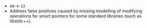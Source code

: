  - `A8-4-13`
  - Address false positives caused by missing modelling of modifying operations for smart pointers for some standard libraries (such as libstdc++).